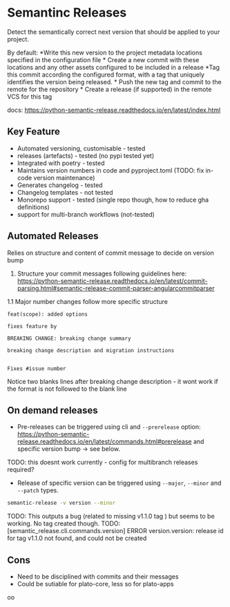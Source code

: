 # Semantinc Releases

  Detect the semantically correct next version that should be applied to your
  project.

  By default:
    *Write this new version to the project metadata locations
      specified in the configuration file
    * Create a new commit with these locations and any other assets configured
      to be included in a release
    *Tag this commit according the configured format, with a tag that uniquely
      identifies the version being released.
    * Push the new tag and commit to the remote for the repository
    * Create a release (if supported) in the remote VCS for this tag

docs: <https://python-semantic-release.readthedocs.io/en/latest/index.html>

## Key Feature

- Automated versioning, customisable - tested
- releases (artefacts) - tested (no pypi tested yet)
- Integrated with poetry - tested
- Maintains version numbers in code and pyproject.toml (TODO: fix in-code version maintenance)
- Generates changelog - tested
- Changelog templates - not tested
- Monorepo support - tested (single repo though, how to reduce gha definitions)
- support for multi-branch workflows (not-tested)

## Automated Releases

Relies on structure and content of commit message to decide on version bump

1. Structure your commit messages following guidelines here: <https://python-semantic-release.readthedocs.io/en/latest/commit-parsing.html#semantic-release-commit-parser-angularcommitparser>

1.1 Major number changes follow more specific structure

````text
feat(scope): added options

fixes feature by

BREAKING CHANGE: breaking change summary

breaking change description and migration instructions


Fixes #issue number
````

Notice two blanks lines after breaking change description - it wont work if the format is not followed to the blank line

## On demand releases

- Pre-releases can be triggered using cli and `--prerelease` option: <https://python-semantic-release.readthedocs.io/en/latest/commands.html#prerelease> and specific version bump -> see below.

TODO: this doesnt work currently - config for multibranch releases required?

- Release of specific version can be triggered using `--major`, `--minor` and `--patch` types.

````bash
semantic-release -v version --minor
````

TODO: This outputs a bug (related to missing v1.1.0 tag ) but seems to be working. No tag created though.
TODO: [semantic_release.cli.commands.version] ERROR version.version: release id for tag v1.1.0 not found, and could not be created

## Cons

- Need to be disciplined with commits and their messages
- Could be sutiable for plato-core, less so for plato-apps

oo
